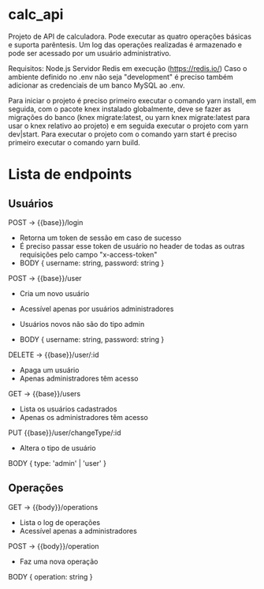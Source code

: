 # calc_api

Projeto de API de calculadora. Pode executar as quatro operações básicas e suporta parêntesis. 
Um log das operações realizadas é armazenado e pode ser acessado por um usuário administrativo. 

Requisitos:
Node.js
Servidor Redis em execução (https://redis.io/)
Caso o ambiente definido no .env não seja "development" é preciso também adicionar as credenciais 
de um banco MySQL ao .env.

Para iniciar o projeto é preciso primeiro executar o comando yarn install, em seguida, com o pacote knex instalado globalmente, deve se fazer as migrações do banco (knex migrate:latest, ou yarn knex migrate:latest para usar o knex relativo ao projeto) 
e em seguida executar o projeto com yarn dev|start. Para executar o projeto com o comando yarn start 
é preciso primeiro executar o comando yarn build.


# Lista de endpoints

## Usuários
POST -> {{base}}/login
  - Retorna um token de sessão em caso de sucesso
  - É preciso passar esse token de usuário no header de todas as outras requisições pelo campo "x-access-token"
- BODY {
  username: string,
  password: string
}

POST -> {{base}}/user
  - Cria um novo usuário
  - Acessível apenas por usuários administradores
  - Usuários novos não são do tipo admin

- BODY {
  username: string,
  password: string
}

DELETE -> {{base}}/user/:id
  - Apaga um usuário
  - Apenas administradores têm acesso

GET -> {{base}}/users
  - Lista os usuários cadastrados
  - Apenas os administradores têm acesso

PUT {{base}}/user/changeType/:id
  - Altera o tipo de usuário

BODY {
  type: 'admin' | 'user'
}

## Operações
GET -> {{body}}/operations
  - Lista o log de operações
  - Acessível apenas a administradores
  
POST -> {{body}}/operation
  - Faz uma nova operação

BODY {
  operation: string
}

